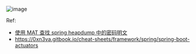 ![image](https://user-images.githubusercontent.com/30398606/173270645-bfdcf8eb-86f1-4522-be5f-4a86ce16c347.png)



Ref:
- [使用 MAT 查找 spring heapdump 中的密码明文 ](https://landgrey.me/blog/16/)
- https://0xn3va.gitbook.io/cheat-sheets/framework/spring/spring-boot-actuators
